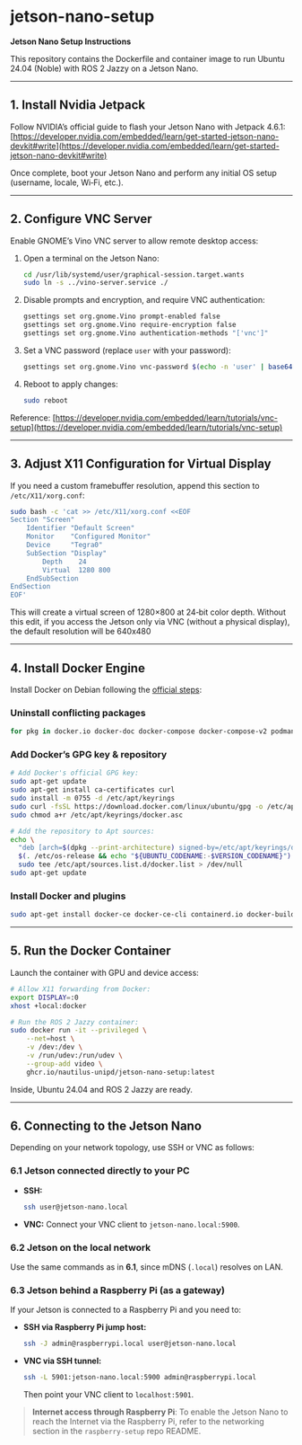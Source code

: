 # jetson-nano-setup

**Jetson Nano Setup Instructions**

This repository contains the Dockerfile and container image to run Ubuntu 24.04 (Noble) with ROS 2 Jazzy on a Jetson Nano.

---

## 1. Install Nvidia Jetpack

Follow NVIDIA’s official guide to flash your Jetson Nano with Jetpack 4.6.1: [https://developer.nvidia.com/embedded/learn/get-started-jetson-nano-devkit#write](https://developer.nvidia.com/embedded/learn/get-started-jetson-nano-devkit#write)


Once complete, boot your Jetson Nano and perform any initial OS setup (username, locale, Wi‑Fi, etc.).

---

## 2. Configure VNC Server

Enable GNOME’s Vino VNC server to allow remote desktop access:

1. Open a terminal on the Jetson Nano:

   ```bash
   cd /usr/lib/systemd/user/graphical-session.target.wants
   sudo ln -s ../vino-server.service ./
   ```
2. Disable prompts and encryption, and require VNC authentication:

   ```bash
   gsettings set org.gnome.Vino prompt-enabled false
   gsettings set org.gnome.Vino require-encryption false
   gsettings set org.gnome.Vino authentication-methods "['vnc']"
   ```
3. Set a VNC password (replace `user` with your password):

   ```bash
   gsettings set org.gnome.Vino vnc-password $(echo -n 'user' | base64)
   ```
4. Reboot to apply changes:

   ```bash
   sudo reboot
   ```

Reference: [https://developer.nvidia.com/embedded/learn/tutorials/vnc-setup](https://developer.nvidia.com/embedded/learn/tutorials/vnc-setup)

---

## 3. Adjust X11 Configuration for Virtual Display

If you need a custom framebuffer resolution, append this section to `/etc/X11/xorg.conf`:

```bash
sudo bash -c 'cat >> /etc/X11/xorg.conf <<EOF
Section "Screen"
    Identifier "Default Screen"
    Monitor    "Configured Monitor"
    Device     "Tegra0"
    SubSection "Display"
        Depth    24
        Virtual  1280 800
    EndSubSection
EndSection
EOF'
```

This will create a virtual screen of 1280×800 at 24‑bit color depth.
Without this edit, if you access the Jetson only via VNC (without a physical display), the default resolution will be 640x480

---

## 4. Install Docker Engine

Install Docker on Debian following the [official steps](https://docs.docker.com/engine/install/ubuntu/):

### Uninstall conflicting packages
```bash
for pkg in docker.io docker-doc docker-compose docker-compose-v2 podman-docker containerd runc; do sudo apt-get remove $pkg; done
```

### Add Docker’s GPG key & repository

```bash
# Add Docker's official GPG key:
sudo apt-get update
sudo apt-get install ca-certificates curl
sudo install -m 0755 -d /etc/apt/keyrings
sudo curl -fsSL https://download.docker.com/linux/ubuntu/gpg -o /etc/apt/keyrings/docker.asc
sudo chmod a+r /etc/apt/keyrings/docker.asc

# Add the repository to Apt sources:
echo \
  "deb [arch=$(dpkg --print-architecture) signed-by=/etc/apt/keyrings/docker.asc] https://download.docker.com/linux/ubuntu \
  $(. /etc/os-release && echo "${UBUNTU_CODENAME:-$VERSION_CODENAME}") stable" | \
  sudo tee /etc/apt/sources.list.d/docker.list > /dev/null
sudo apt-get update
```

### Install Docker and plugins

```bash
sudo apt-get install docker-ce docker-ce-cli containerd.io docker-buildx-plugin docker-compose-plugin
```

---

## 5. Run the Docker Container

Launch the container with GPU and device access:

```bash
# Allow X11 forwarding from Docker:
export DISPLAY=:0
xhost +local:docker

# Run the ROS 2 Jazzy container:
sudo docker run -it --privileged \
    --net=host \
    -v /dev:/dev \
    -v /run/udev:/run/udev \
    --group-add video \
    ghcr.io/nautilus-unipd/jetson-nano-setup:latest
```

Inside, Ubuntu 24.04 and ROS 2 Jazzy are ready.

---

## 6. Connecting to the Jetson Nano

Depending on your network topology, use SSH or VNC as follows:

### 6.1 Jetson connected directly to your PC

* **SSH:**

  ```bash
  ssh user@jetson-nano.local
  ```
* **VNC:**
  Connect your VNC client to `jetson-nano.local:5900`.

### 6.2 Jetson on the local network

Use the same commands as in **6.1**, since mDNS (`.local`) resolves on LAN.

### 6.3 Jetson behind a Raspberry Pi (as a gateway)

If your Jetson is connected to a Raspberry Pi and you need to:

* **SSH via Raspberry Pi jump host:**

  ```bash
  ssh -J admin@raspberrypi.local user@jetson-nano.local
  ```

* **VNC via SSH tunnel:**

  ```bash
  ssh -L 5901:jetson-nano.local:5900 admin@raspberrypi.local
  ```

  Then point your VNC client to `localhost:5901`.

> **Internet access through Raspberry Pi**: To enable the Jetson Nano to reach the Internet via the Raspberry Pi, refer to the networking section in the `raspberry-setup` repo README.
